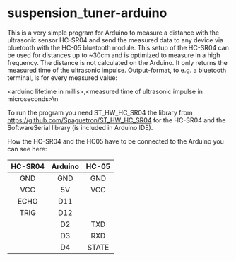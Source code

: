 # suspension_tuner-arduino
This is a very simple program for Arduino to measure a distance with the ultrasonic sensor HC-SR04 
and send the measured data to any device via bluetooth with the HC-05 bluetooth module.
This setup of the HC-SR04 can be used for distances up to ~30cm and is optimized to measure in a high frequency. 
The distance is not calculated on the Arduino. It only returns the measured time of the ultrasonic impulse.
Output-format, to e.g. a bluetooth terminal, is for every measured value:

\<arduino lifetime in millis\>,\<measured time of ultrasonic impulse in microseconds\>\n

To run the program you need ST_HW_HC_SR04 the library from https://github.com/Spaguetron/ST_HW_HC_SR04 for 
the HC-SR04 and the SoftwareSerial library (is included in Arduino IDE).

How the HC-SR04 and the HC05 have to be connected to the Arduino you can see here:

|    HC-SR04   	|    Arduino    |     HC-05     |
|:-------------:|:-------------:|:-------------:|
|     GND       |     GND       |      GND      |
|     VCC       |     5V        |      VCC      |
|     ECHO      |     D11       |               |
|     TRIG      |     D12       |               |
|               |     D2        |      TXD      |
|               |     D3        |      RXD      |
|               |     D4        |     STATE     |
